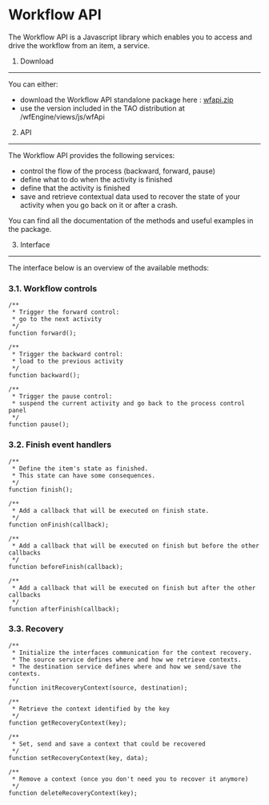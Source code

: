 <!--
parent: 'Workflow Engine'
created_at: '2011-03-10 11:42:08'
updated_at: '2013-03-13 13:03:47'
authors:
    - 'Jérôme Bogaerts'
contributors:
    - 'Somsack Sipasseuth'
tags:
    - 'Workflow Engine'
-->



Workflow API
============

The Workflow API is a Javascript library which enables you to access and drive the workflow from an item, a service.

1. Download
-----------

You can either:

-   download the Workflow API standalone package here : [wfapi.zip](../resources/wfapi.zip)
-   use the version included in the TAO distribution at /wfEngine/views/js/wfApi

2. API
------

The Workflow API provides the following services:

-   control the flow of the process (backward, forward, pause)
-   define what to do when the activity is finished
-   define that the activity is finished
-   save and retrieve contextual data used to recover the state of your activity when you go back on it or after a crash.

You can find all the documentation of the methods and useful examples in the package.

3. Interface
------------

The interface below is an overview of the available methods:

### 3.1. Workflow controls

    /**
     * Trigger the forward control:
     * go to the next activity
     */
    function forward();

    /**
     * Trigger the backward control:
     * load to the previous activity
     */
    function backward();

    /**
     * Trigger the pause control:
     * suspend the current activity and go back to the process control panel
     */
    function pause();

### 3.2. Finish event handlers

    /**
     * Define the item's state as finished.
     * This state can have some consequences.
     */
    function finish();

    /**
     * Add a callback that will be executed on finish state.
     */
    function onFinish(callback);

    /**
     * Add a callback that will be executed on finish but before the other callbacks
     */
    function beforeFinish(callback);

    /**
     * Add a callback that will be executed on finish but after the other callbacks
     */
    function afterFinish(callback);

### 3.3. Recovery

    /**
     * Initialize the interfaces communication for the context recovery.
     * The source service defines where and how we retrieve contexts.
     * The destination service defines where and how we send/save the contexts.
     */
    function initRecoveryContext(source, destination);

    /**
     * Retrieve the context identified by the key
     */
    function getRecoveryContext(key);

    /**
     * Set, send and save a context that could be recovered
     */
    function setRecoveryContext(key, data);

    /**
     * Remove a context (once you don't need you to recover it anymore)
     */
    function deleteRecoveryContext(key);

